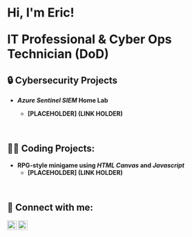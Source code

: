<h1>Hi, I'm Eric!
  
  <br/>
  
  <a>IT Professional </a> <a>& Cyber Ops Technician (DoD)</a>

<h2>🔒 Cybersecurity Projects</h2>

- <b><em>Azure Sentinel SIEM</em> Home Lab 
  - [PLACEHOLDER] (LINK HOLDER)
<br>

<h2>👨‍💻 Coding Projects:</h2>


- <b>RPG-style minigame using <em>HTML Canvas</em> and <em>Javascript</em></b>
  - [PLACEHOLDER] (LINK HOLDER)
<br>

<h2>📱 Connect with me:</h2>

[<img align="left" alt="mcmilliantech | YouTube" width="22px" src="https://simpleicons.org/icons/youtube.svg" />][youtube]

[<img align="left" alt="mcmilliantech | LinkedIn" width="22px" src="https://cdn.jsdelivr.net/npm/simple-icons@v3/icons/linkedin.svg" />][linkedin]

[youtube]: https://www.youtube.com/c/mcmilliantech
[linkedin]: https://linkedin.com/in/ericmcmillian
